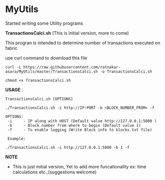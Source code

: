 # MyUtils

Started writing some Utility programs

**TransactionsCalci.sh**  (This is initial version, more to come)

This progran is intended to determine number of transactions executed on fabric

use curl command to download this file

```
curl -L https://raw.githubusercontent.com/ratnakar-asara/MyUtils/master/TransactionsCalci.sh -o TransactionsCalci.sh

chmod +x TransactionsCalci.sh
```

__USAGE__ :
```
TransactionsCalci.sh [OPTIONS]

./TransactionsCalci.sh -i http://IP:PORT -b <BLOCK_NUMBER_FROM> -f

OPTIONS:
 -i	    - IP along with HOST (Default value http://127.0.0.1:5000 )
 -b 	- Block number from where to begin (Default value 1)
 -f 	- To enable logging (Write Block info to blocks.txt file)
 
 Example: 

./TransactionsCalci.sh -i http://127.0.0.1:5000 -b 1 -f

```

**NOTE**
- This is just initial version, Yet to add more funcationality ex: time calculations etc.,(suggestions welcome)
